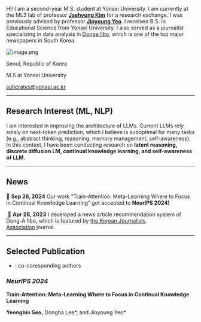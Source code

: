 Hi! I am a second-year M.S. student at Yonsei University.  I am currently at the ML3 lab of professor [**Jaehyung Kim**](https://sites.google.com/view/jaehyungkim)  for a research exchange.  I was previously advised by professor [**Jinyoung Yeo**](https://jinyeo.weebly.com/). I received B.S. in Educational Science from Yonsei University. I also served as a journalist specializing in data analysis in [Donga Ilbo](https://www.donga.com/), which is one of the top major newspapers in South Korea.

![image.png](attachment:9aa5d559-6da8-47af-9415-154a2a07cf5f:image.png)

Seoul, Republic of Korea

M.S at Yonsei University

suhcrates@yonsei.ac.kr

---

## Research Interest  (ML, NLP)

I am interested in improving the architecture of LLMs. Current LLMs rely solely on next-token prediction, which I believe is suboptimal for many tasks (e.g., abstract thinking, reasoning, memory management, self-awareness). In this context, I have been conducting research on **latent reasoning, discrete diffusion LM, continual knowledge learning, and self-awareness of LLM.**

---

## News

🎉 **Sep 26, 2024**       Our work “Train-Attention: Meta-Learning Where to Focus in Continual Knowledge Learning” got accepted to **NeurIPS 2024!**

 🎉 **Apr 28, 2023**       I developed a news article recommendation system of Dong-A Ilbo, which is featured by [the Korean Journalists Association](http://m.journalist.or.kr/m/m_article.html?no=53470) journal.

---

## Selected Publication

* : co-coresponding authors

### ***NeurIPS 2024***

**Train-Attention: Meta-Learning Where to Focus in Continual Knowledge Learning**

**Yeongbin Seo,** Dongha Lee*, and Jinyoung Yeo*
